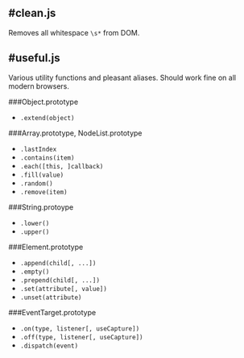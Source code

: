 #clean.js
---
Removes all whitespace `\s*` from DOM.

#useful.js
---
Various utility functions and pleasant aliases. Should work fine on all modern browsers.

###Object.prototype
- `.extend(object)`

###Array.prototype, NodeList.prototype
- `.lastIndex`
- `.contains(item)`
- `.each([this, ]callback)`
- `.fill(value)`
- `.random()`
- `.remove(item)`

###String.protoype
- `.lower()`
- `.upper()`

###Element.prototype
- `.append(child[, ...])`
- `.empty()`
- `.prepend(child[, ...])`
- `.set(attribute[, value])`
- `.unset(attribute)`

###EventTarget.prototype
- `.on(type, listener[, useCapture])`
- `.off(type, listener[, useCapture])`
- `.dispatch(event)`
